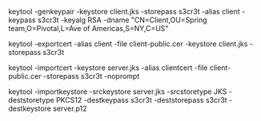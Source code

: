 keytool -genkeypair -keystore client.jks -storepass s3cr3t -alias client -keypass s3cr3t -keyalg RSA -dname "CN=Client,OU=Spring team,O=Pivotal,L=Ave of Americas,S=NY,C=US"
  
keytool -exportcert -alias client -file client-public.cer -keystore client.jks -storepass s3cr3t

keytool -importcert -keystore server.jks -alias clientcert -file client-public.cer -storepass s3cr3t -noprompt

keytool -importkeystore -srckeystore server.jks -srcstoretype JKS -deststoretype PKCS12 -destkeypass s3cr3t -deststorepass s3cr3t -destkeystore server.p12
